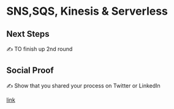 # SNS,SQS, Kinesis & Serverless

## Next Steps

✍️ TO finish up 2nd round 
## Social Proof

✍️ Show that you shared your process on Twitter or LinkedIn

[link](https://twitter.com/kcmh_538/status/1315936540984451072?s=20)
